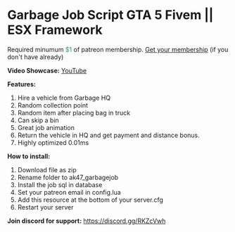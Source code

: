 <h1>Garbage Job Script GTA 5 Fivem || ESX Framework</h1>
<p>Required minumum <span style="color: #339966;">$1</span> of patreon membership. <a href="https://patreon.com/menanak47" target="_blank">Get your membership</a> (if you don't have already)</p>
<p><strong>Video Showcase:</strong> <a href="https://youtu.be/e6dLmMyo_7Y">YouTube</a></p>
<p><strong>Features:</strong></p>
<ol>
<li>Hire a vehicle from Garbage HQ</li>
<li>Random collection point</li>
<li>Random item after placing bag in truck</li>
<li>Can skip a bin</li>
<li>Great job animation</li>
<li>Return the vehicle in HQ and get payment and distance bonus.</li>
<li>Highly optimized 0.01ms</li>
</ol>
<p><strong>How to install:</strong></p>
<ol>
<li>Download file as zip</li>
<li>Rename folder to ak47_garbagejob</li>
<li>Install the job sql in database</li>
<li>Set your patreon email in config.lua</li>
<li>Add this resource at the bottom of your server.cfg</li>
<li>Restart your server</li>
</ol>
<p><strong>Join discord for support:</strong> <a href="https://discord.gg/RKZcVwh">https://discord.gg/RKZcVwh</a></p>
